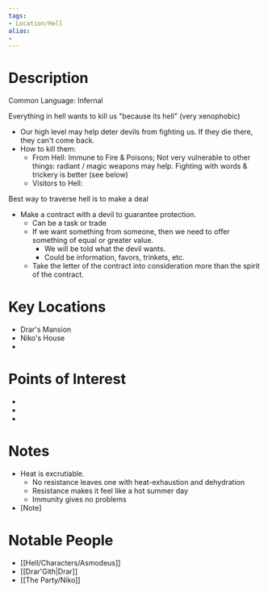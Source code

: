 ```yaml
---
tags:
- Location/Hell
alias:
- 
---
```


# Description
Common Language: Infernal

Everything in hell wants to kill us "because its hell" (very xenophobic)
- Our high level may help deter devils from fighting us. If they die there, they can't come back. 
- How to kill them:
	- From Hell: Immune to Fire & Poisons; Not very vulnerable to other things: radiant / magic weapons may help. Fighting with words & trickery is better (see below)
	- Visitors to Hell: 

Best way to traverse hell is to make a deal
- Make a contract with a devil to guarantee protection. 
	- Can be a task or trade
	- If we want something from someone, then we need to offer something of equal or greater value. 
		- We will be told what the devil wants. 
		- Could be information, favors, trinkets, etc. 
	- Take the letter of the contract into consideration more than the spirit of the contract. 

# Key Locations
- Drar's Mansion
- Niko's House
- [Location 3]: [Description/Notes]

# Points of Interest
- [POI 1]: [Description/Notes]
- [POI 2]: [Description/Notes]
- [POI 3]: [Description/Notes]

# Notes
- Heat is excrutiable. 
	- No resistance leaves one with heat-exhaustion and dehydration
	- Resistance makes it feel like a hot summer day
	- Immunity gives no problems
- [Note]

# Notable People
- [[Hell/Characters/Asmodeus]]
- [[Drar'Gith|Drar]]
- [[The Party/Niko]]
